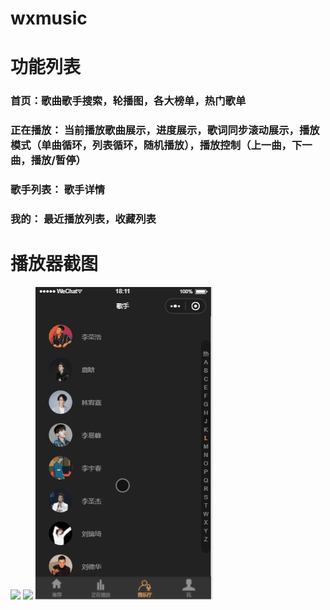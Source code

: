 # wxmusic

# 功能列表
### 首页：歌曲歌手搜索，轮播图，各大榜单，热门歌单
### 正在播放： 当前播放歌曲展示，进度展示，歌词同步滚动展示，播放模式（单曲循环，列表循环，随机播放），播放控制（上一曲，下一曲，播放/暂停）
### 歌手列表： 歌手详情
### 我的： 最近播放列表，收藏列表

# 播放器截图
<img src="./img/music.gif" /> 

<img src="./img/play.gif" />

<img src="./img/detail.gif" />